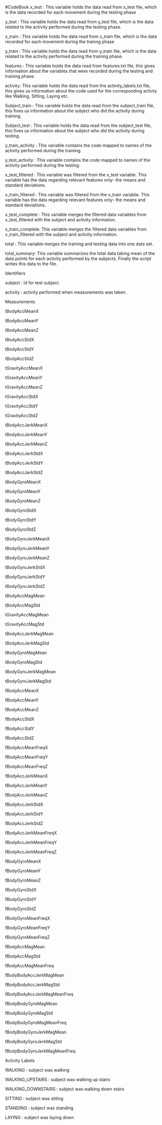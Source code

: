 #CodeBook
x_test : This variable holds the data read from x_test file, which is the data recorded for each movement during the testing phase

y_test : This variable holds the data read from y_test file, which is the data related to the activity performed during the testing phase.

x_train : This variable holds the data read from x_train file, which is the data recorded for each movement during the trainng phase

y_train : This variable holds the data read from y_train file, which is the data related to the activity performed during the training phase.

features : This variable holds the data read from features.txt file, this gives information about the variables that were recorded during the testing and training phase.

activity: This variable holds the data read from the activity_labels.txt file, this gives us information about the code used for the corresponding activty like Walking, Sitting, Laying etc.

Subject_train : This variable holds the data read from the subject_train file, this fives us information about the subject who did the activity during training.

Subject_test : This variable holds the data read from the subject_test file, this fives us information about the subject who did the activity during testing.

y_train_activity : This variable contains the code mapped to names of the activity performed during the training.

y_test_activity  : This variable contains the code mapped to names of the activity performed during the testing.

x_test_filtered : This variable was filtered from the x_test variable. This variable has the data regarding relevant features only- the means and standard deviations.

x_train_filtered : This variable was filtered from the x_train variable. This variable has the data regarding relevant features only- the means and standard deviations.

x_test_complete : This variable merges the filtered data variables from x_test_filtered with the subject and activity information.

x_train_complete: This variable merges the filtered data variables from x_train_filtered with the subject and activity information.


total : This variable merges the training and testing data into one data set.

total_summary: This variable summarizes the total data taking mean of the data points for each activity performed by the subjects.
Finally the script writes this data to the file.


Identifiers

subject : id for test subject.

activity : activity performed when measurements was taken.

Measurements

tBodyAccMeanX

tBodyAccMeanY

tBodyAccMeanZ

tBodyAccStdX

tBodyAccStdY

tBodyAccStdZ

tGravityAccMeanX

tGravityAccMeanY

tGravityAccMeanZ

tGravityAccStdX

tGravityAccStdY

tGravityAccStdZ

tBodyAccJerkMeanX

tBodyAccJerkMeanY

tBodyAccJerkMeanZ

tBodyAccJerkStdX

tBodyAccJerkStdY

tBodyAccJerkStdZ

tBodyGyroMeanX

tBodyGyroMeanY

tBodyGyroMeanZ

tBodyGyroStdX

tBodyGyroStdY

tBodyGyroStdZ

tBodyGyroJerkMeanX

tBodyGyroJerkMeanY

tBodyGyroJerkMeanZ

tBodyGyroJerkStdX

tBodyGyroJerkStdY

tBodyGyroJerkStdZ

tBodyAccMagMean

tBodyAccMagStd

tGravityAccMagMean

tGravityAccMagStd

tBodyAccJerkMagMean

tBodyAccJerkMagStd

tBodyGyroMagMean

tBodyGyroMagStd

tBodyGyroJerkMagMean

tBodyGyroJerkMagStd

fBodyAccMeanX

fBodyAccMeanY

fBodyAccMeanZ

fBodyAccStdX

fBodyAccStdY

fBodyAccStdZ

fBodyAccMeanFreqX

fBodyAccMeanFreqY

fBodyAccMeanFreqZ

fBodyAccJerkMeanX

fBodyAccJerkMeanY

fBodyAccJerkMeanZ

fBodyAccJerkStdX

fBodyAccJerkStdY

fBodyAccJerkStdZ

fBodyAccJerkMeanFreqX

fBodyAccJerkMeanFreqY

fBodyAccJerkMeanFreqZ

fBodyGyroMeanX

fBodyGyroMeanY

fBodyGyroMeanZ

fBodyGyroStdX

fBodyGyroStdY

fBodyGyroStdZ

fBodyGyroMeanFreqX

fBodyGyroMeanFreqY

fBodyGyroMeanFreqZ

fBodyAccMagMean

fBodyAccMagStd

fBodyAccMagMeanFreq

fBodyBodyAccJerkMagMean

fBodyBodyAccJerkMagStd

fBodyBodyAccJerkMagMeanFreq

fBodyBodyGyroMagMean

fBodyBodyGyroMagStd

fBodyBodyGyroMagMeanFreq

fBodyBodyGyroJerkMagMean

fBodyBodyGyroJerkMagStd

fBodyBodyGyroJerkMagMeanFreq

Activity Labels

WALKING : subject was walking

WALKING_UPSTAIRS : subject was walking up stairs

WALKING_DOWNSTAIRS : subject was walking down stairs

SITTING : subject was sitting

STANDING : subject was standing

LAYING : subject was laying down
